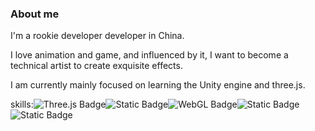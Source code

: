 ### About me

<!--
**pwlviolet/pwlviolet** is a ✨ _special_ ✨ repository because its `README.md` (this file) appears on your GitHub profile.

Here are some ideas to get you started:

- 🔭 I’m currently working on ...
- 🌱 I’m currently learning unity
- 👯 I’m looking to collaborate on ...
- 🤔 I’m looking for help with ...
- 💬 Ask me about ...
- 📫 How to reach me: ...
- 😄 Pronouns: ...
- ⚡ Fun fact: ...
-->

I'm a rookie developer developer in China.

I love animation and game, and influenced by it, I want to become a technical artist to create exquisite effects.

</p>I am currently mainly focused on learning the Unity engine and three.js.

skills:![Three.js Badge](https://img.shields.io/badge/Three.js-000000?logo=threedotjs)![Static Badge](https://img.shields.io/badge/Cesium-Cesium?logo=cesium&color=000000)![WebGL Badge](https://img.shields.io/badge/WebGL-990000?logo=webgl)![Static Badge](https://img.shields.io/badge/Unity-Unity?style=flat&logo=unity&logoColor=ffffff&labelColor=000000&color=ffffff&cacheSeconds=3600)![Static Badge](https://img.shields.io/badge/blender-blender?logo=blender&color=000000)
